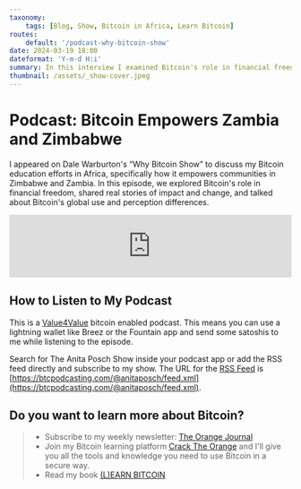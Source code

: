 ```yaml
---
taxonomy:
    tags: [Blog, Show, Bitcoin in Africa, Learn Bitcoin]
routes:
    default: '/podcast-why-bitcoin-show'
date: 2024-03-19 18:00
dateformat: 'Y-m-d H:i'
summary: In this interview I examined Bitcoin's role in financial freedom, shared impact stories, and analyzed Bitcoin's global use and perception differences.
thumbnail: /assets/_show-cover.jpeg
---
```


# Podcast: Bitcoin Empowers Zambia and Zimbabwe

I appeared on Dale Warburton's “Why Bitcoin Show” to discuss my Bitcoin education efforts in Africa, specifically how it empowers communities in Zimbabwe and Zambia. In this episode, we explored Bitcoin's role in financial freedom, shared real stories of impact and change, and talked about Bitcoin's global use and perception differences.

<iframe width="100%" height="112" frameborder="0" scrolling="no" style="width: 100%; height: 112px;  overflow: hidden;" src="https://btcpodcasting.com/@anitaposch/episodes/bitcoin-empowers-zambia-and-zimbabwe/embed/dark"></iframe>

## How to Listen to My Podcast
This is a [Value4Value](https://value4value.info/) bitcoin enabled podcast. This means you can use a lightning wallet like Breez or the Fountain app and send some satoshis to me while listening to the episode. 

Search for The Anita Posch Show inside your podcast app or add the RSS feed directly and subscribe to my show. The URL for the [RSS Feed](https://btcpodcasting.com/@anitaposch/feed.xml) is [https://btcpodcasting.com/@anitaposch/feed.xml](https://btcpodcasting.com/@anitaposch/feed.xml).

## Do you want to learn more about Bitcoin? 

> * Subscribe to my weekly newsletter: [The Orange Journal](https://anita.link/news)
> * Join my Bitcoin learning platform [Crack The Orange](https://cracktheorange.com) and I'll give you all the tools and knowledge you need to use Bitcoin in a secure way.
> * Read my book [(L)EARN BITCOIN](https://learnbitcoin.link/)